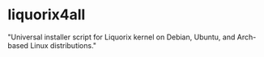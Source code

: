 # liquorix4all
"Universal installer script for Liquorix kernel on Debian, Ubuntu, and Arch-based Linux distributions."
